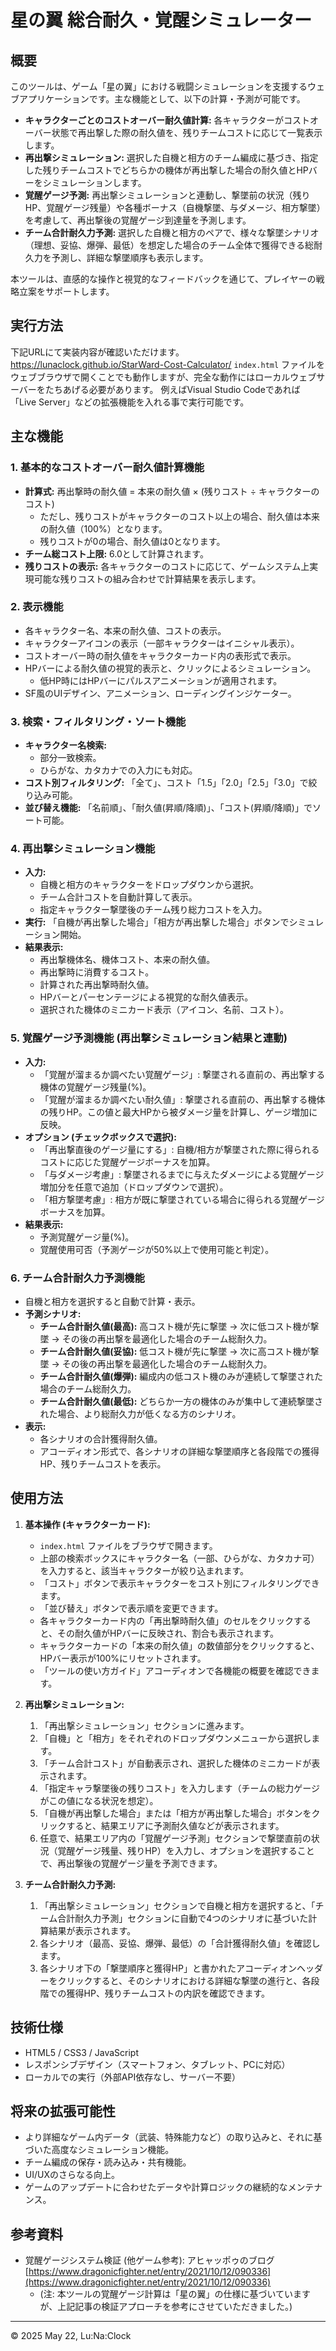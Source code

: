 # 星の翼 総合耐久・覚醒シミュレーター

## 概要

このツールは、ゲーム「星の翼」における戦闘シミュレーションを支援するウェブアプリケーションです。主な機能として、以下の計算・予測が可能です。

*   **キャラクターごとのコストオーバー耐久値計算:** 各キャラクターがコストオーバー状態で再出撃した際の耐久値を、残りチームコストに応じて一覧表示します。
*   **再出撃シミュレーション:** 選択した自機と相方のチーム編成に基づき、指定した残りチームコストでどちらかの機体が再出撃した場合の耐久値とHPバーをシミュレーションします。
*   **覚醒ゲージ予測:** 再出撃シミュレーションと連動し、撃墜前の状況（残りHP、覚醒ゲージ残量）や各種ボーナス（自機撃墜、与ダメージ、相方撃墜）を考慮して、再出撃後の覚醒ゲージ到達量を予測します。
*   **チーム合計耐久力予測:** 選択した自機と相方のペアで、様々な撃墜シナリオ（理想、妥協、爆弾、最低）を想定した場合のチーム全体で獲得できる総耐久力を予測し、詳細な撃墜順序も表示します。

本ツールは、直感的な操作と視覚的なフィードバックを通じて、プレイヤーの戦略立案をサポートします。

## 実行方法

下記URLにて実装内容が確認いただけます。
https://lunaclock.github.io/StarWard-Cost-Calculator/
`index.html` ファイルをウェブブラウザで開くことでも動作しますが、完全な動作にはローカルウェブサーバーをたちあげる必要があります。
例えばVisual Studio Codeであれば「Live Server」などの拡張機能を入れる事で実行可能です。

## 主な機能

### 1. 基本的なコストオーバー耐久値計算機能

*   **計算式:** 再出撃時の耐久値 = 本来の耐久値 × (残りコスト ÷ キャラクターのコスト)
    *   ただし、残りコストがキャラクターのコスト以上の場合、耐久値は本来の耐久値（100%）となります。
    *   残りコストが0の場合、耐久値は0となります。
*   **チーム総コスト上限:** 6.0として計算されます。
*   **残りコストの表示:** 各キャラクターのコストに応じて、ゲームシステム上実現可能な残りコストの組み合わせで計算結果を表示します。

### 2. 表示機能

*   各キャラクター名、本来の耐久値、コストの表示。
*   キャラクターアイコンの表示（一部キャラクターはイニシャル表示）。
*   コストオーバー時の耐久値をキャラクターカード内の表形式で表示。
*   HPバーによる耐久値の視覚的表示と、クリックによるシミュレーション。
    *   低HP時にはHPバーにパルスアニメーションが適用されます。
*   SF風のUIデザイン、アニメーション、ローディングインジケーター。

### 3. 検索・フィルタリング・ソート機能

*   **キャラクター名検索:**
    *   部分一致検索。
    *   ひらがな、カタカナでの入力にも対応。
*   **コスト別フィルタリング:** 「全て」、コスト「1.5」「2.0」「2.5」「3.0」で絞り込み可能。
*   **並び替え機能:** 「名前順」、「耐久値(昇順/降順)」、「コスト(昇順/降順)」でソート可能。

### 4. 再出撃シミュレーション機能

*   **入力:**
    *   自機と相方のキャラクターをドロップダウンから選択。
    *   チーム合計コストを自動計算して表示。
    *   指定キャラクター撃墜後のチーム残り総力コストを入力。
*   **実行:** 「自機が再出撃した場合」「相方が再出撃した場合」ボタンでシミュレーション開始。
*   **結果表示:**
    *   再出撃機体名、機体コスト、本来の耐久値。
    *   再出撃時に消費するコスト。
    *   計算された再出撃時耐久値。
    *   HPバーとパーセンテージによる視覚的な耐久値表示。
    *   選択された機体のミニカード表示（アイコン、名前、コスト）。

### 5. 覚醒ゲージ予測機能 (再出撃シミュレーション結果と連動)

*   **入力:**
    *   「覚醒が溜まるか調べたい覚醒ゲージ」: 撃墜される直前の、再出撃する機体の覚醒ゲージ残量(%)。
    *   「覚醒が溜まるか調べたい耐久値」: 撃墜される直前の、再出撃する機体の残りHP。この値と最大HPから被ダメージ量を計算し、ゲージ増加に反映。
*   **オプション (チェックボックスで選択):**
    *   「再出撃直後のゲージ量にする」: 自機/相方が撃墜された際に得られるコストに応じた覚醒ゲージボーナスを加算。
    *   「与ダメージ考慮」: 撃墜されるまでに与えたダメージによる覚醒ゲージ増加分を任意で追加（ドロップダウンで選択）。
    *   「相方撃墜考慮」: 相方が既に撃墜されている場合に得られる覚醒ゲージボーナスを加算。
*   **結果表示:**
    *   予測覚醒ゲージ量(%)。
    *   覚醒使用可否（予測ゲージが50%以上で使用可能と判定）。

### 6. チーム合計耐久力予測機能

*   自機と相方を選択すると自動で計算・表示。
*   **予測シナリオ:**
    *   **チーム合計耐久値(最高):** 高コスト機が先に撃墜 → 次に低コスト機が撃墜 → その後の再出撃を最適化した場合のチーム総耐久力。
    *   **チーム合計耐久値(妥協):** 低コスト機が先に撃墜 → 次に高コスト機が撃墜 → その後の再出撃を最適化した場合のチーム総耐久力。
    *   **チーム合計耐久値(爆弾):** 編成内の低コスト機のみが連続して撃墜された場合のチーム総耐久力。
    *   **チーム合計耐久値(最低):** どちらか一方の機体のみが集中して連続撃墜された場合、より総耐久力が低くなる方のシナリオ。
*   **表示:**
    *   各シナリオの合計獲得耐久値。
    *   アコーディオン形式で、各シナリオの詳細な撃墜順序と各段階での獲得HP、残りチームコストを表示。

## 使用方法

1.  **基本操作 (キャラクターカード):**
    *   `index.html` ファイルをブラウザで開きます。
    *   上部の検索ボックスにキャラクター名（一部、ひらがな、カタカナ可）を入力すると、該当キャラクターが絞り込まれます。
    *   「コスト」ボタンで表示キャラクターをコスト別にフィルタリングできます。
    *   「並び替え」ボタンで表示順を変更できます。
    *   各キャラクターカード内の「再出撃時耐久値」のセルをクリックすると、その耐久値がHPバーに反映され、割合も表示されます。
    *   キャラクターカードの「本来の耐久値」の数値部分をクリックすると、HPバー表示が100%にリセットされます。
    *   「ツールの使い方ガイド」アコーディオンで各機能の概要を確認できます。

2.  **再出撃シミュレーション:**
    1.  「再出撃シミュレーション」セクションに進みます。
    2.  「自機」と「相方」をそれぞれのドロップダウンメニューから選択します。
    3.  「チーム合計コスト」が自動表示され、選択した機体のミニカードが表示されます。
    4.  「指定キャラ撃墜後の残りコスト」を入力します（チームの総力ゲージがこの値になる状況を想定）。
    5.  「自機が再出撃した場合」または「相方が再出撃した場合」ボタンをクリックすると、結果エリアに予測耐久値などが表示されます。
    6.  任意で、結果エリア内の「覚醒ゲージ予測」セクションで撃墜直前の状況（覚醒ゲージ残量、残りHP）を入力し、オプションを選択することで、再出撃後の覚醒ゲージ量を予測できます。

3.  **チーム合計耐久力予測:**
    1.  「再出撃シミュレーション」セクションで自機と相方を選択すると、「チーム合計耐久力予測」セクションに自動で4つのシナリオに基づいた計算結果が表示されます。
    2.  各シナリオ（最高、妥協、爆弾、最低）の「合計獲得耐久値」を確認します。
    3.  各シナリオ下の「撃墜順序と獲得HP」と書かれたアコーディオンヘッダーをクリックすると、そのシナリオにおける詳細な撃墜の進行と、各段階での獲得HP、残りチームコストの内訳を確認できます。

## 技術仕様

*   HTML5 / CSS3 / JavaScript
*   レスポンシブデザイン（スマートフォン、タブレット、PCに対応）
*   ローカルでの実行（外部API依存なし、サーバー不要）

## 将来の拡張可能性

*   より詳細なゲーム内データ（武装、特殊能力など）の取り込みと、それに基づいた高度なシミュレーション機能。
*   チーム編成の保存・読み込み・共有機能。
*   UI/UXのさらなる向上。
*   ゲームのアップデートに合わせたデータや計算ロジックの継続的なメンテナンス。

## 参考資料

*   覚醒ゲージシステム検証 (他ゲーム参考): アヒャッポゥのブログ [https://www.dragonicfighter.net/entry/2021/10/12/090336](https://www.dragonicfighter.net/entry/2021/10/12/090336)
    *   (注: 本ツールの覚醒ゲージ計算は「星の翼」の仕様に基づいていますが、上記記事の検証アプローチを参考にさせていただきました。)

---
© 2025 May 22, Lu:Na:Clock
